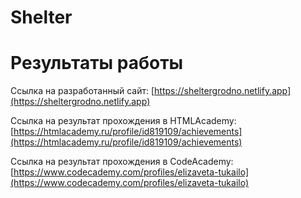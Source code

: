 # Shelter
# Результаты работы 

Ссылка на разработанный сайт:
[https://sheltergrodno.netlify.app](https://sheltergrodno.netlify.app)

Ссылка на результат прохождения в HTMLAcademy:
[https://htmlacademy.ru/profile/id819109/achievements](https://htmlacademy.ru/profile/id819109/achievements)

Ссылка на результат прохождения в CodeAcademy:
[https://www.codecademy.com/profiles/elizaveta-tukailo](https://www.codecademy.com/profiles/elizaveta-tukailo)
